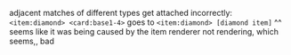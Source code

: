 adjacent matches of different types get attached incorrectly:
`<item:diamond> <card:base1-4>` goes to `<item:diamond> [diamond item]`
^^ seems like it was being caused by the item renderer not rendering, which seems,, bad

